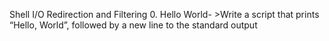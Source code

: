Shell I/O Redirection and Filtering
0. Hello World- >Write a script that prints “Hello, World”, followed by a new line to the standard output
